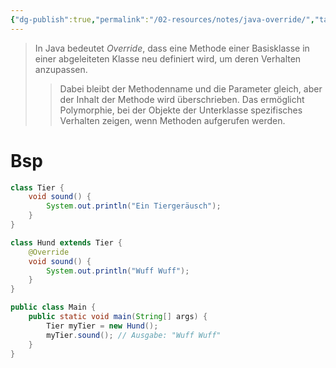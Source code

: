 ```yaml
---
{"dg-publish":true,"permalink":"/02-resources/notes/java-override/","tags":["code/java","code/OOP"],"noteIcon":"","updated":"2025-07-12T13:31:41.000+02:00"}
---
```


>In Java bedeutet *Override*, dass eine Methode einer Basisklasse in einer abgeleiteten Klasse neu definiert wird, um deren Verhalten anzupassen. 
>>Dabei bleibt der Methodenname und die Parameter gleich, aber der Inhalt der Methode wird überschrieben. Das ermöglicht Polymorphie, bei der Objekte der Unterklasse spezifisches Verhalten zeigen, wenn Methoden aufgerufen werden.

# Bsp
```java
class Tier {
    void sound() {
        System.out.println("Ein Tiergeräusch");
    }
}

class Hund extends Tier {
    @Override
    void sound() {
        System.out.println("Wuff Wuff");
    }
}

public class Main {
    public static void main(String[] args) {
        Tier myTier = new Hund();
        myTier.sound(); // Ausgabe: "Wuff Wuff"
    }
}
```